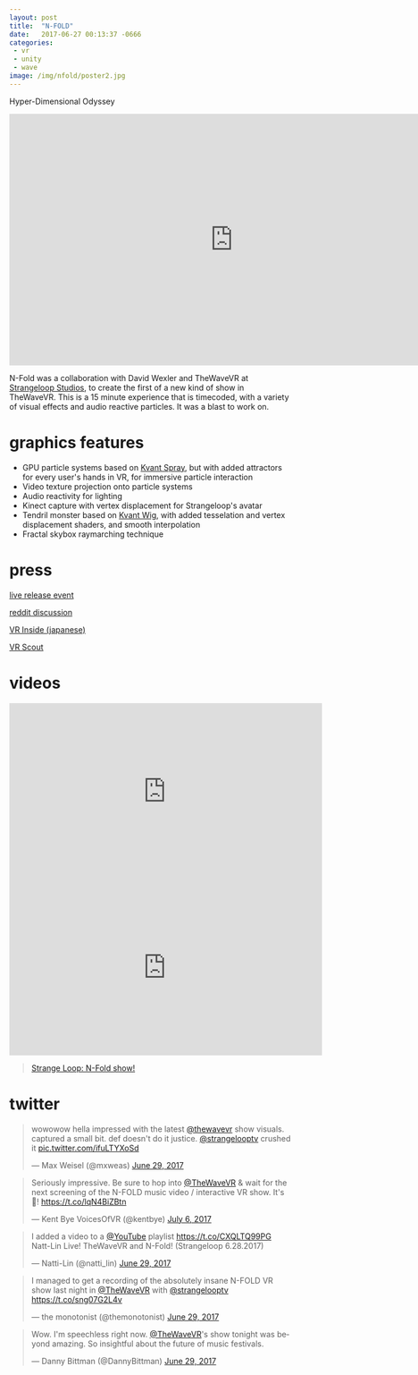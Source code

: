 ```yaml
---
layout: post
title:  "N-FOLD"
date:   2017-06-27 00:13:37 -0666
categories: 
 - vr
 - unity
 - wave
image: /img/nfold/poster2.jpg
---
```


Hyper-Dimensional Odyssey
<!--more-->

<iframe src="https://player.vimeo.com/video/222443955" width="800" height="450" frameborder="0" webkitallowfullscreen mozallowfullscreen allowfullscreen></iframe>

N-Fold was a collaboration with David Wexler and TheWaveVR at [Strangeloop Studios](http://strangeloop-studios.com/), to create the first of a new kind of show in TheWaveVR. This is a 15 minute experience that is timecoded, with a variety of visual effects and audio reactive particles. It was a blast to work on.

# graphics features

 - GPU particle systems based on [Kvant Spray](https://github.com/keijiro/KvantSpray), but with added attractors for every user's hands in VR, for immersive particle interaction
 - Video texture projection onto particle systems 
 - Audio reactivity for lighting
 - Kinect capture with vertex displacement for Strangeloop's avatar
 - Tendril monster based on [Kvant Wig](https://github.com/keijiro/KvantWig), with added tesselation and vertex displacement shaders, and smooth interpolation
 - Fractal skybox raymarching technique 

# press

[live release event](https://www.facebook.com/events/1195393337237176/)

[reddit discussion](https://www.reddit.com/r/Vive/comments/6k68pm/strangeloops_nfold_in_thewavevr_is_another_one_of/?st=j5h5ormt&sh=bac824ef)

[VR Inside (japanese)](http://vrinside.jp/news/n-fold-social-vr-music-live/)

[VR Scout](https://vrscout.com/news/thewavevr-strangeloop-n-fold-vr-concert/)

# videos 

<iframe width="560" height="315" src="https://www.youtube.com/embed/J8ttfPVQvTU" frameborder="0" allowfullscreen></iframe>

<iframe width="560" height="315" src="https://www.youtube.com/embed/seKP64H-aSs" frameborder="0" allowfullscreen></iframe>

<blockquote class="imgur-embed-pub" lang="en" data-id="a/SMEKD"><a href="//imgur.com/SMEKD">Strange Loop: N-Fold show!</a></blockquote><script async src="//s.imgur.com/min/embed.js" charset="utf-8"></script>

# twitter

<blockquote class="twitter-tweet" data-lang="en" data-theme="dark"><p lang="en" dir="ltr">wowowow hella impressed with the latest <a href="https://twitter.com/TheWaveVR">@thewavevr</a> show visuals. captured a small bit. def doesn&#39;t do it justice. <a href="https://twitter.com/strangelooptv">@strangelooptv</a> crushed it <a href="https://t.co/ifuLTYXoSd">pic.twitter.com/ifuLTYXoSd</a></p>&mdash; Max Weisel (@mxweas) <a href="https://twitter.com/mxweas/status/880251035171905540">June 29, 2017</a></blockquote>
<script async src="//platform.twitter.com/widgets.js" charset="utf-8"></script>

<blockquote class="twitter-tweet" data-lang="en" data-theme="dark"><p lang="en" dir="ltr">Seriously impressive. Be sure to hop into <a href="https://twitter.com/TheWaveVR">@TheWaveVR</a> &amp; wait for the next screening of the N-FOLD music video / interactive VR show. It&#39;s 💯! <a href="https://t.co/lqN4BiZBtn">https://t.co/lqN4BiZBtn</a></p>&mdash; Kent Bye VoicesOfVR (@kentbye) <a href="https://twitter.com/kentbye/status/882812198849888256">July 6, 2017</a></blockquote>
<script async src="//platform.twitter.com/widgets.js" charset="utf-8"></script>

<blockquote class="twitter-tweet" data-lang="en" data-theme="dark"><p lang="en" dir="ltr">I added a video to a <a href="https://twitter.com/YouTube">@YouTube</a> playlist <a href="https://t.co/CXQLTQ99PG">https://t.co/CXQLTQ99PG</a> Natt-Lin Live! TheWaveVR and N-Fold! (Strangeloop 6.28.2017)</p>&mdash; Natti-Lin (@natti_lin) <a href="https://twitter.com/natti_lin/status/880482482021421056">June 29, 2017</a></blockquote>
<script async src="//platform.twitter.com/widgets.js" charset="utf-8"></script>

<blockquote class="twitter-tweet" data-lang="en" data-theme="dark"><p lang="en" dir="ltr">I managed to get a recording of the absolutely insane N-FOLD VR show last night in <a href="https://twitter.com/TheWaveVR">@TheWaveVR</a> with <a href="https://twitter.com/strangelooptv">@strangelooptv</a> <a href="https://t.co/sng07G2L4v">https://t.co/sng07G2L4v</a></p>&mdash; the monotonist (@themonotonist) <a href="https://twitter.com/themonotonist/status/880304252765310976">June 29, 2017</a></blockquote>
<script async src="//platform.twitter.com/widgets.js" charset="utf-8"></script>

<blockquote class="twitter-tweet" data-lang="en" data-theme="dark"><p lang="en" dir="ltr">Wow. I&#39;m speechless right now. <a href="https://twitter.com/TheWaveVR">@TheWaveVR</a>&#39;s show tonight was beyond amazing. So insightful about the future of music festivals.</p>&mdash; Danny Bittman (@DannyBittman) <a href="https://twitter.com/DannyBittman/status/880257138509131776">June 29, 2017</a></blockquote>
<script async src="//platform.twitter.com/widgets.js" charset="utf-8"></script>

